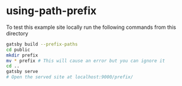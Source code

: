 # using-path-prefix

To test this example site locally run the following commands from this directory

```bash
gatsby build --prefix-paths
cd public
mkdir prefix
mv * prefix # This will cause an error but you can ignore it
cd ..
gatsby serve
# Open the served site at localhost:9000/prefix/
```